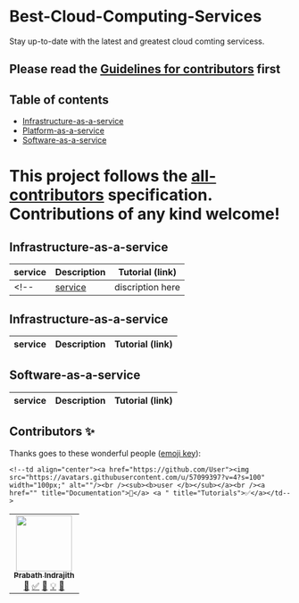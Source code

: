 # Best-Cloud-Computing-Services
<!-- ALL-CONTRIBUTORS-BADGE:START - Do not remove or modify this section -->
<!--[![All Contributors](https://img.shields.io/badge/all_contributors-24-orange.svg?style=flat-square)](#contributors-)-->
<!-- ALL-CONTRIBUTORS-BADGE:END -->
Stay up-to-date with the latest and greatest cloud comting servicess.

## Please read the [Guidelines for contributors](./contribution.md) first
## Table of contents
* [Infrastructure-as-a-service](#Iaas)
* [Platform-as-a-service](#Paas)
* [Software-as-a-service](#Saas)


This project follows the [all-contributors](https://github.com/all-contributors/all-contributors) specification. Contributions of any kind welcome!
=======

## Infrastructure-as-a-service

| service  | Description |  Tutorial (link) |
| -----    | ----------- |------------------|
<!--| [service](https://www.service.net/) | discription here | [How to use service](https://service-example.com)|-->

## Infrastructure-as-a-service

| service  | Description |  Tutorial (link) |
| -----    | ----------- |------------------|

## Software-as-a-service

| service  | Description |  Tutorial (link) |
| -----    | ----------- |------------------|



## Contributors ✨
Thanks goes to these wonderful people ([emoji key](https://allcontributors.org/docs/en/emoji-key)):

<!-- ALL-CONTRIBUTORS-LIST:START - Do not remove or modify this section -->
<!-- prettier-ignore-start -->
<!-- markdownlint-disable --> 
<table>
  <tr>
    <td align="center"><a href="https://github.com/Kobzpik"><img src="[https://avatars2.githubusercontent.com/u/56796456?v=4?s=100](https://avatars.githubusercontent.com/u/57173720?s=400&u=3b60be7a5bf655964b9360ea841d81936ce9e4fc&v=4)" width="100px;" alt=""/><br /><sub><b>Prabath Indrajith</b></sub></a><br /><a href="" title="Documentation">📖</a> <a href="" title="Tutorials">✅</a> <a href="" title="Reviewed Pull Requests">👀</a> <a href="" title="">💡</a> <a href="" title="Ideas, Planning, & Feedback">🤔</a></td>
    
    <!--td align="center"><a href="https://github.com/User"><img src="https://avatars.githubusercontent.com/u/57099397?v=4?s=100" width="100px;" alt=""/><br /><sub><b>user </b></sub></a><br /><a href="" title="Documentation">📖</a> <a " title="Tutorials">✅</a></td-->
  <tr>
</table> 

<!-- markdownlint-restore -->
<!-- prettier-ignore-end -->

<!-- ALL-CONTRIBUTORS-LIST:END -->
